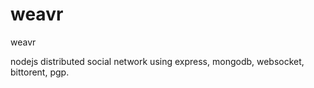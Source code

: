 weavr
=====

weavr

nodejs distributed social network using express, mongodb, websocket, bittorent, pgp.


